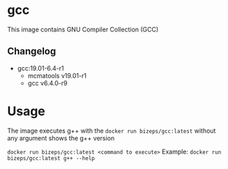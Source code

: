 # gcc
This image contains GNU Compiler Collection (GCC)

## Changelog
- gcc:19.01-6.4-r1
  - mcmatools v19.01-r1
  - gcc v6.4.0-r9

# Usage
The image executes g++ with the 
`docker run bizeps/gcc:latest` without any argument shows the g++ version

`docker run bizeps/gcc:latest <command to execute>` Example: `docker run bizeps/gcc:latest g++ --help`